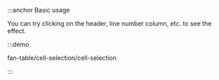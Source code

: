 :::anchor Basic usage

You can try clicking on the header, line number column, etc. to see the effect.

:::demo

fan-table/cell-selection/cell-selection

:::
